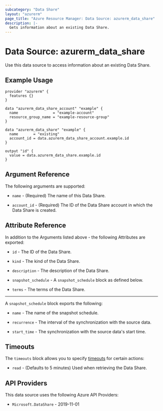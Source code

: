 ```yaml
---
subcategory: "Data Share"
layout: "azurerm"
page_title: "Azure Resource Manager: Data Source: azurerm_data_share"
description: |-
  Gets information about an existing Data Share.
---
```


# Data Source: azurerm_data_share

Use this data source to access information about an existing Data Share.

## Example Usage

```hcl
provider "azurerm" {
  features {}
}

data "azurerm_data_share_account" "example" {
  name                = "example-account"
  resource_group_name = "example-resource-group"
}

data "azurerm_data_share" "example" {
  name       = "existing"
  account_id = data.azurerm_data_share_account.example.id
}

output "id" {
  value = data.azurerm_data_share.example.id
}
```

## Argument Reference

The following arguments are supported:

* `name` - (Required) The name of this Data Share.

* `account_id` - (Required) The ID of the Data Share account in which the Data Share is created.

## Attribute Reference

In addition to the Arguments listed above - the following Attributes are exported:

* `id` - The ID of the Data Share.

* `kind` - The kind of the Data Share.

* `description` - The description of the Data Share.

* `snapshot_schedule` - A `snapshot_schedule` block as defined below.

* `terms` - The terms of the Data Share.

---

A `snapshot_schedule` block exports the following:

* `name` - The name of the snapshot schedule.

* `recurrence` - The interval of the synchronization with the source data.

* `start_time` -  The synchronization with the source data's start time.

## Timeouts

The `timeouts` block allows you to specify [timeouts](https://developer.hashicorp.com/terraform/language/resources/configure#define-operation-timeouts) for certain actions:

* `read` - (Defaults to 5 minutes) Used when retrieving the Data Share.

## API Providers
<!-- This section is generated, changes will be overwritten -->
This data source uses the following Azure API Providers:

* `Microsoft.DataShare` - 2019-11-01
